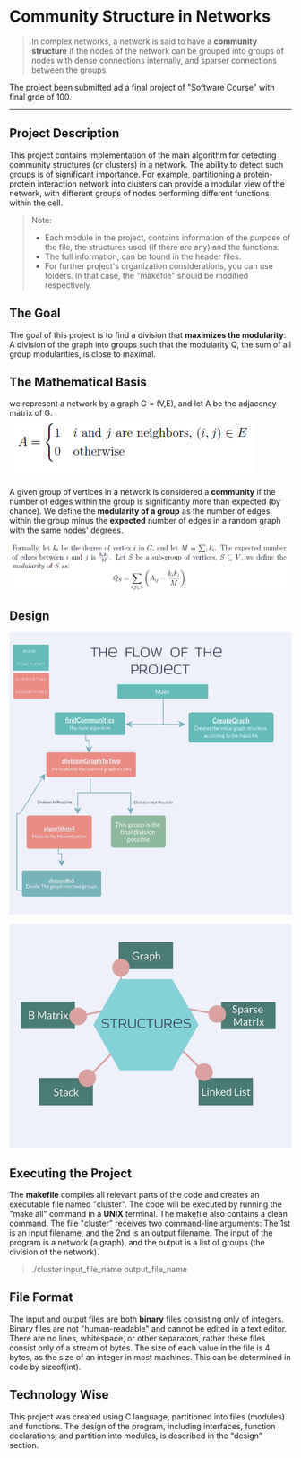 Community Structure in Networks
===================

> In complex networks, a network is said to have a **community structure** if the nodes of the network can be grouped into groups of nodes with dense connections internally, and sparser connections between the groups.

The project been submitted ad a final project of "Software Course" with final grde of 100.

--------
Project Description
-------------
This project contains implementation of the main algorithm for detecting community structures (or clusters) in a network. 
The ability to detect such groups is of significant importance.
For example, partitioning a protein-protein interaction network into clusters can provide a modular view of the network, with different groups of nodes performing different functions within the cell.

> Note:
> * Each module in the project, contains information of the purpose of the file, the structures used (if there are any) and the functions.
> * The full information, can be found in the header files.
> * For further project's organization considerations, you can use folders. In that case, the "makefile" should be modified respectively.

The Goal
-------------
The goal of this project is to find a division that **maximizes the modularity**:
A division of the graph into groups such that the modularity Q, the sum of all group
modularities, is close to maximal.


The Mathematical Basis
-------------
we represent a network by a graph G = (V,E), and let A be the adjacency matrix of G.
![](examples/1.png)

A given group of vertices in a network is considered a **community** if the number of edges
within the group is significantly more than expected (by chance). We define the **modularity
of a group** as the number of edges within the group minus the **expected** number of edges in
a random graph with the same nodes' degrees.

![](examples/2.png)

Design
-------------
![Click](examples/3.jpg)

![Click](examples/4.jpg)


Executing the Project
-------------
The **makefile** compiles all relevant parts of the code and creates an executable file named "cluster". 
The code will be executed by running the "make all" command in a **UNIX** terminal.
The makefile also contains a clean command.
The file "cluster" receives two command-line arguments:
The 1st is an input filename, and the 2nd is an output filename. 
The input of the program is a network (a graph), and the output is a list of groups (the division of the network).

> ./cluster input_file_name output_file_name

File Format
-------------
The input and output files are both **binary** files consisting only of integers.
Binary files are not "human-readable" and cannot be edited in a text editor.
There are no lines, whitespace, or other separators, rather these files consist only of a stream
of bytes. The size of each value in the file is 4 bytes, as the size of an integer in most machines.
This can be determined in code by sizeof(int).

Technology Wise
-------------
This project was created using C language, partitioned into files (modules) and functions.
The design of the program, including interfaces, function declarations, and partition into modules, is described in the "design" section.

